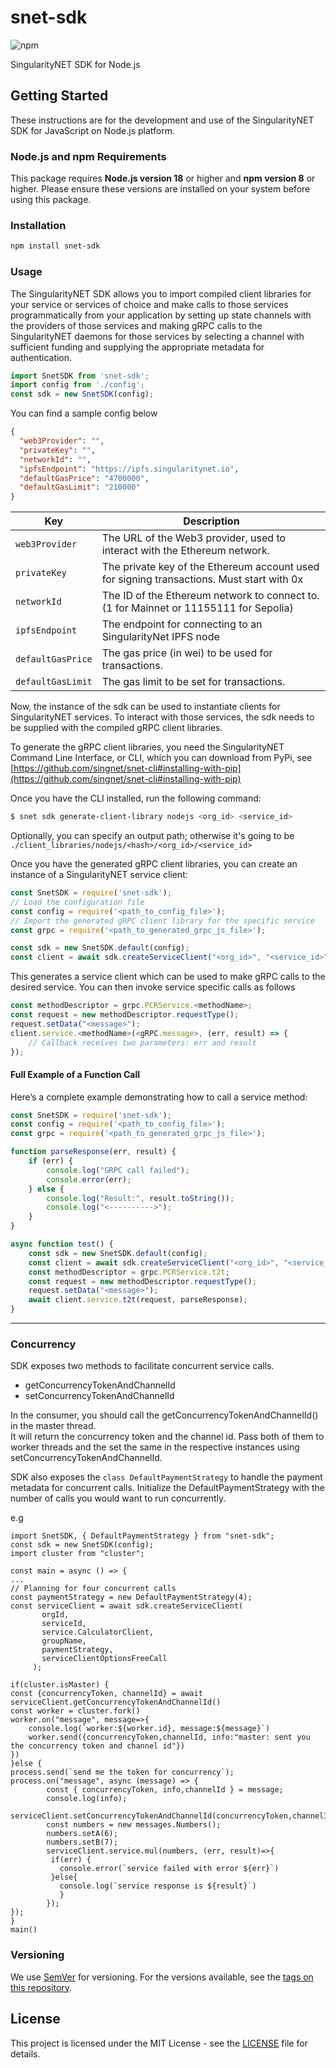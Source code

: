 # snet-sdk
![npm](https://img.shields.io/npm/v/snet-sdk.svg)

SingularityNET SDK for Node.js
  
## Getting Started  
  
These instructions are for the development and use of the SingularityNET SDK for JavaScript on Node.js platform.

### Node.js and npm Requirements

This package requires **Node.js version 18** or higher and **npm version 8** or higher. Please ensure these versions are installed on your system before using this package.

### Installation
```bash
npm install snet-sdk
```
### Usage

The SingularityNET SDK allows you to import compiled client libraries for your service or services of choice and make calls to those services programmatically from your application by setting up state channels with the providers of those services and making gRPC calls to the SingularityNET daemons for those services by selecting a channel with sufficient funding and supplying the appropriate metadata for authentication.
  
```javascript
import SnetSDK from 'snet-sdk';
import config from './config';
const sdk = new SnetSDK(config);
```

You can find a sample config below

```json
{
  "web3Provider": "",
  "privateKey": "",
  "networkId": "",
  "ipfsEndpoint": "https://ipfs.singularitynet.io",
  "defaultGasPrice": "4700000",
  "defaultGasLimit": "210000"
}
```

| **Key**            | **Description**                                                                           |
|--------------------|-------------------------------------------------------------------------------------------|
| `web3Provider`     | The URL of the Web3 provider, used to interact with the Ethereum network.|
| `privateKey`       | The private key of the Ethereum account used for signing transactions. Must start with 0x |
| `networkId`        | The ID of the Ethereum network to connect to. (1 for Mainnet or 11155111 for Sepolia)|
| `ipfsEndpoint`     | The endpoint for connecting to an SingularityNet IPFS node|
| `defaultGasPrice`  | The gas price (in wei) to be used for transactions.|
| `defaultGasLimit`  | The gas limit to be set for transactions.|


Now, the instance of the sdk can be used to instantiate clients for SingularityNET services. To interact with those services, the sdk needs to be supplied with the compiled gRPC client libraries.
  
To generate the gRPC client libraries, you need the SingularityNET Command Line Interface, or CLI, which you can download from PyPi, see [https://github.com/singnet/snet-cli#installing-with-pip](https://github.com/singnet/snet-cli#installing-with-pip)
  
Once you have the CLI installed, run the following command:
```bash
$ snet sdk generate-client-library nodejs <org_id> <service_id>
```
Optionally, you can specify an output path; otherwise it's going to be `./client_libraries/nodejs/<hash>/<org_id>/<service_id>`

Once you have the generated gRPC client libraries, you can create an instance of a SingularityNET service client:
```javascript
const SnetSDK = require('snet-sdk');
// Load the configuration file
const config = require('<path_to_config_file>');
// Import the generated gRPC client library for the specific service
const grpc = require('<path_to_generated_grpc_js_file>');

const sdk = new SnetSDK.default(config);
const client = await sdk.createServiceClient("<org_id>", "<service_id>", grpc.PCRClient)
```
This generates a service client which can be used to make gRPC calls to the desired service.
You can then invoke service specific calls as follows
```javascript
const methodDescriptor = grpc.PCRService.<methodName>;
const request = new methodDescriptor.requestType();
request.setData("<message>");
client.service.<methodName>(<gRPC.message>, (err, result) => {
    // Callback receives two parameters: err and result
});
```

#### Full Example of a Function Call
Here’s a complete example demonstrating how to call a service method:
```javascript
const SnetSDK = require('snet-sdk');
const config = require('<path_to_config_file>');
const grpc = require('<path_to_generated_grpc_js_file>');

function parseResponse(err, result) {
    if (err) {
        console.log("GRPC call failed");
        console.error(err);
    } else {
        console.log("Result:", result.toString());
        console.log("<---------->");
    }
}

async function test() {
    const sdk = new SnetSDK.default(config);
    const client = await sdk.createServiceClient("<org_id>", "<service_id>", grpc.PCRClient)
    const methodDescriptor = grpc.PCRService.t2t;
    const request = new methodDescriptor.requestType();
    request.setData("<message>");
    await client.service.t2t(request, parseResponse);
}
```
---

### Concurrency
SDK exposes two methods to facilitate concurrent service calls. 
 - getConcurrencyTokenAndChannelId
 - setConcurrencyTokenAndChannelId
 
 In the consumer, you should call the getConcurrencyTokenAndChannelId() in the master thread.  
 It will return the concurrency token and the channel id. 
 Pass both of them to worker threads and the set the same in the respective instances using setConcurrencyTokenAndChannelId.  
 
 SDK also exposes the `class DefaultPaymentStrategy` to handle the payment metadata for concurrent calls. 
 Initialize the DefaultPaymentStrategy with the number of calls you would want to run concurrently.
 
 e.g
 ```
import SnetSDK, { DefaultPaymentStrategy } from "snet-sdk";
const sdk = new SnetSDK(config);
import cluster from "cluster";

const main = async () => {
...
// Planning for four concurrent calls
const paymentStrategy = new DefaultPaymentStrategy(4);
const serviceClient = await sdk.createServiceClient(
        orgId,
        serviceId,
        service.CalculatorClient,
        groupName,
        paymentStrategy,
        serviceClientOptionsFreeCall
      );

if(cluster.isMaster) {
 const {concurrencyToken, channelId} = await serviceClient.getConcurrencyTokenAndChannelId()
 const worker = cluster.fork()
 worker.on("message", message=>{
     console.log(`worker:${worker.id}, message:${message}`)
     worker.send({concurrencyToken,channelId, info:"master: sent you the concurrency token and channel id"})
 })
}else {
 process.send(`send me the token for concurrency`);
 process.on("message", async (message) => {
         const { concurrencyToken, info,channelId } = message;
         console.log(info);
         serviceClient.setConcurrencyTokenAndChannelId(concurrencyToken,channelId)
         const numbers = new messages.Numbers();
         numbers.setA(6);
         numbers.setB(7);
         serviceClient.service.mul(numbers, (err, result)=>{
          if(err) {
            console.error(`service failed with error ${err}`)
          }else{
            console.log(`service response is ${result}`)
            }
         });
 });
}
main()
```
 
 
### Versioning  
  
We use [SemVer](http://semver.org/) for versioning. For the versions available, see the
[tags on this repository](https://github.com/singnet/snet-sdk-js/tags).   
  
## License  
  
This project is licensed under the MIT License - see the
[LICENSE](https://github.com/singnet/snet-sdk-js/blob/master/LICENSE) file for details.
